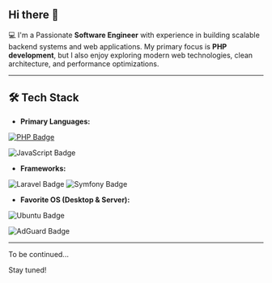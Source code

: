 ## Hi there 👋

💻 I'm a Passionate **Software Engineer** with experience in building scalable backend systems and web applications. My primary focus is **PHP development**, but I also enjoy exploring modern web technologies, clean architecture, and performance optimizations.  

---

## 🛠 Tech Stack
- **Primary Languages:**

[![PHP Badge](https://img.shields.io/badge/PHP-777BB4?logo=php&logoColor=fff&style=for-the-badge)](https://www.php.net)

![JavaScript Badge](https://img.shields.io/badge/JavaScript-F7DF1E?logo=javascript&logoColor=000&style=for-the-badge)

- **Frameworks:**

![Laravel Badge](https://img.shields.io/badge/Laravel-FF2D20?logo=laravel&logoColor=fff&style=for-the-badge)
![Symfony Badge](https://img.shields.io/badge/Symfony-000?logo=symfony&logoColor=fff&style=for-the-badge)

- **Favorite OS (Desktop & Server):**

![Ubuntu Badge](https://img.shields.io/badge/Ubuntu-E95420?logo=ubuntu&logoColor=fff&style=for-the-badge)

![AdGuard Badge](https://img.shields.io/badge/AdGuard-68BC71?logo=adguard&logoColor=fff&style=for-the-badge)
  
---


To be continued...

Stay tuned!
